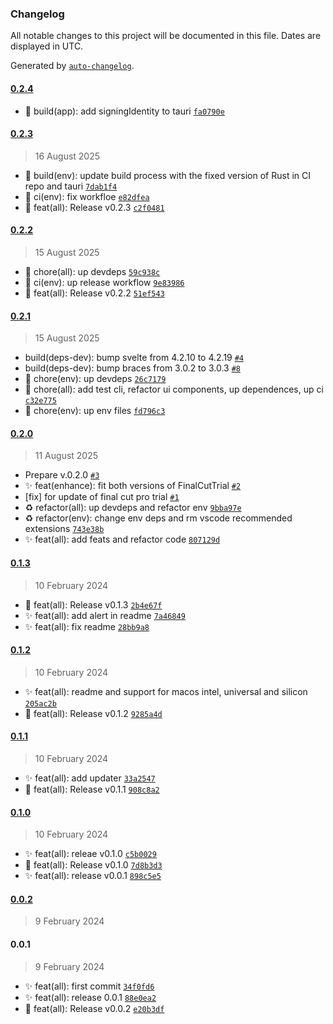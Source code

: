 ### Changelog

All notable changes to this project will be documented in this file. Dates are displayed in UTC.

Generated by [`auto-changelog`](https://github.com/CookPete/auto-changelog).

#### [0.2.4](https://github.com/angelespejo/macos-app-trial-extender/compare/0.2.3...0.2.4)

- :construction_worker: build(app): add signingIdentity to tauri [`fa0790e`](https://github.com/angelespejo/macos-app-trial-extender/commit/fa0790e8e5501cd979f28bb600a3ab6e6c976ca5)

#### [0.2.3](https://github.com/angelespejo/macos-app-trial-extender/compare/0.2.2...0.2.3)

> 16 August 2025

- :construction_worker: build(env): update build process with the fixed version of Rust in CI repo and tauri [`7dab1f4`](https://github.com/angelespejo/macos-app-trial-extender/commit/7dab1f44efad408e5046bd2e70bb936457df1dce)
- :green_heart: ci(env): fix workfloe [`e82dfea`](https://github.com/angelespejo/macos-app-trial-extender/commit/e82dfea1355d511922d5a134ca57f26c40220375)
- :bookmark: feat(all): Release v0.2.3 [`c2f0481`](https://github.com/angelespejo/macos-app-trial-extender/commit/c2f048146f1d02a57eb4131fa72599e8e698686d)

#### [0.2.2](https://github.com/angelespejo/macos-app-trial-extender/compare/0.2.1...0.2.2)

> 15 August 2025

- :truck: chore(all): up devdeps [`59c938c`](https://github.com/angelespejo/macos-app-trial-extender/commit/59c938c49af381fae1f2c134c3c07b671f3caab8)
- :green_heart: ci(env): up release workflow [`9e83986`](https://github.com/angelespejo/macos-app-trial-extender/commit/9e83986d8d823a7e9ffe70d51e9ca928ca5de233)
- :bookmark: feat(all): Release v0.2.2 [`51ef543`](https://github.com/angelespejo/macos-app-trial-extender/commit/51ef543c25e01cf0ceaddc491cb604a727ce2947)

#### [0.2.1](https://github.com/angelespejo/macos-app-trial-extender/compare/0.2.0...0.2.1)

> 15 August 2025

- build(deps-dev): bump svelte from 4.2.10 to 4.2.19 [`#4`](https://github.com/angelespejo/macos-app-trial-extender/pull/4)
- build(deps-dev): bump braces from 3.0.2 to 3.0.3 [`#8`](https://github.com/angelespejo/macos-app-trial-extender/pull/8)
- :truck: chore(env): up devdeps [`26c7179`](https://github.com/angelespejo/macos-app-trial-extender/commit/26c7179ec73606283869d4f811ab7cbbb90fac00)
- :truck: chore(all): add test cli, refactor ui components, up dependences, up ci [`c32e775`](https://github.com/angelespejo/macos-app-trial-extender/commit/c32e7753083bcf11159f32392e83168e7aba8e7c)
- :truck: chore(env): up env files [`fd796c3`](https://github.com/angelespejo/macos-app-trial-extender/commit/fd796c3ca1457e34b6dc87e637d61dde58a824b6)

#### [0.2.0](https://github.com/angelespejo/macos-app-trial-extender/compare/0.1.3...0.2.0)

> 11 August 2025

- Prepare v.0.2.0 [`#3`](https://github.com/angelespejo/macos-app-trial-extender/pull/3)
- ✨ feat(enhance): fit both versions of FinalCutTrial [`#2`](https://github.com/angelespejo/macos-app-trial-extender/pull/2)
- [fix] for update of final cut pro trial [`#1`](https://github.com/angelespejo/macos-app-trial-extender/pull/1)
- :recycle: refactor(all): up devdeps and  refactor env [`9bba97e`](https://github.com/angelespejo/macos-app-trial-extender/commit/9bba97ece39bd053358efc3c1adea9162b567e9a)
- :recycle: refactor(env): change env deps and rm vscode recommended extensions [`743e38b`](https://github.com/angelespejo/macos-app-trial-extender/commit/743e38b501a0b289bbfa8dbde0086e9967721eb9)
- :sparkles: feat(all): add feats and refactor code [`807129d`](https://github.com/angelespejo/macos-app-trial-extender/commit/807129df5ade76f1ce992556d9d42301bbaf290c)

#### [0.1.3](https://github.com/angelespejo/macos-app-trial-extender/compare/0.1.2...0.1.3)

> 10 February 2024

- :bookmark: feat(all): Release v0.1.3 [`2b4e67f`](https://github.com/angelespejo/macos-app-trial-extender/commit/2b4e67f9f51f36075d2711dcbac905241590b193)
- :sparkles: feat(all): add alert in readme [`7a46849`](https://github.com/angelespejo/macos-app-trial-extender/commit/7a468498b565dd0edc64f0efa01071fe0833ff55)
- :sparkles: feat(all): fix readme [`28bb9a8`](https://github.com/angelespejo/macos-app-trial-extender/commit/28bb9a88bd6a7c1960a59557f33cb27476149040)

#### [0.1.2](https://github.com/angelespejo/macos-app-trial-extender/compare/0.1.1...0.1.2)

> 10 February 2024

- :sparkles: feat(all): readme and support for macos intel, universal and silicon [`205ac2b`](https://github.com/angelespejo/macos-app-trial-extender/commit/205ac2b3b8bdaf9e6d3dcc7bfba8335a58ad5c60)
- :bookmark: feat(all): Release v0.1.2 [`9285a4d`](https://github.com/angelespejo/macos-app-trial-extender/commit/9285a4ddc1f06f28422de5afca68f442c1bd0beb)

#### [0.1.1](https://github.com/angelespejo/macos-app-trial-extender/compare/0.1.0...0.1.1)

> 10 February 2024

- :sparkles: feat(all): add updater [`33a2547`](https://github.com/angelespejo/macos-app-trial-extender/commit/33a2547f9fcd3ea94a39fad68221a23debeb5062)
- :bookmark: feat(all): Release v0.1.1 [`908c8a2`](https://github.com/angelespejo/macos-app-trial-extender/commit/908c8a2b5b7af9051c95d2609604295392ac74a2)

#### [0.1.0](https://github.com/angelespejo/macos-app-trial-extender/compare/0.0.2...0.1.0)

> 10 February 2024

- :sparkles: feat(all): releae v0.1.0 [`c5b0029`](https://github.com/angelespejo/macos-app-trial-extender/commit/c5b00295368691bed6660dd51d458bc3848e52e0)
- :bookmark: feat(all): Release v0.1.0 [`7d8b3d3`](https://github.com/angelespejo/macos-app-trial-extender/commit/7d8b3d30ef62bcd52e5526404b2a2c1131fa8921)
- :sparkles: feat(all): release v0.0.1 [`898c5e5`](https://github.com/angelespejo/macos-app-trial-extender/commit/898c5e57dbeb50e38c01a3ee88cc7ed5555e59a6)

#### [0.0.2](https://github.com/angelespejo/macos-app-trial-extender/compare/0.0.1...0.0.2)

> 9 February 2024

#### 0.0.1

> 9 February 2024

- :sparkles: feat(all): first commit [`34f0fd6`](https://github.com/angelespejo/macos-app-trial-extender/commit/34f0fd663f629a24564bce175c9190fa9b92715f)
- :sparkles: feat(all): release 0.0.1 [`88e0ea2`](https://github.com/angelespejo/macos-app-trial-extender/commit/88e0ea261cab53dec4553d537449f039ef72a69a)
- :bookmark: feat(all): Release v0.0.2 [`e20b3df`](https://github.com/angelespejo/macos-app-trial-extender/commit/e20b3dff9289ecaca987e06b6612f023b4d2d56f)

